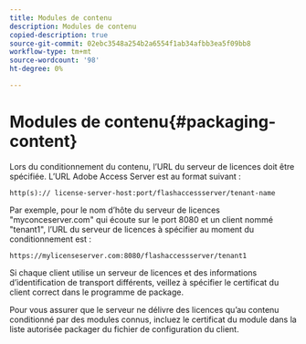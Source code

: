 ```yaml
---
title: Modules de contenu
description: Modules de contenu
copied-description: true
source-git-commit: 02ebc3548a254b2a6554f1ab34afbb3ea5f09bb8
workflow-type: tm+mt
source-wordcount: '98'
ht-degree: 0%

---
```


# Modules de contenu{#packaging-content}

Lors du conditionnement du contenu, l’URL du serveur de licences doit être spécifiée. L’URL Adobe Access Server est au format suivant :

```
http(s):// license-server-host:port/flashaccessserver/tenant-name
```

Par exemple, pour le nom d’hôte du serveur de licences &quot;myconceserver.com&quot; qui écoute sur le port 8080 et un client nommé &quot;tenant1&quot;, l’URL du serveur de licences à spécifier au moment du conditionnement est :

```
https://mylicenseserver.com:8080/flashaccessserver/tenant1
```

Si chaque client utilise un serveur de licences et des informations d’identification de transport différents, veillez à spécifier le certificat du client correct dans le programme de package.

Pour vous assurer que le serveur ne délivre des licences qu’au contenu conditionné par des modules connus, incluez le certificat du module dans la liste autorisée packager du fichier de configuration du client.
